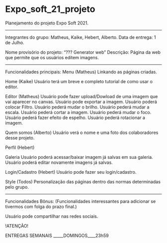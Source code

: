 # Expo_soft_21_projeto

Planejamento do projeto Expo Soft 2021.
________________________________________
Integrantes do grupo: Matheus, Kaike, Hebert, Alberto.
Data de entrega: 1 de Julho.

Nome provisório do projeto:  “??? Generator web”
Descrição: Página da web que permite que os usuários editem imagens.
 
________________________________________

Funcionalidades principais:
Menu
(Matheus)	Linkando as páginas criadas.

Home
(Kaike)	Usuário terá um breve e completo tutorial de como usar o editor.

Editor (Matheus)
Usuário pode fazer upload/Dowload de uma imagem que vai aparecer no canvas.
Usuário pode exportar a imagem.
Usuário poderá colocar Filtro.
Usuário pederá mudar o brilho.
Usuário pederá mudar a escala.
Usuário pederá cortar a imagem.
Usuário pederá mudar o foco.
Usuário pederá fazer efeito de espelho.
Usuário pederá rotacionar a imagem.

Quem somos (Alberto)
Usuário verá o nome e uma foto dos colaboradores desse projeto.

Perfil (Hebert)

   Galeria
        Usuário poderá acessar/baixar imagem já salvas em sua galeria.
        Usuário poderá editar novamente imagens já salvas.
        
Login/Cadastro (Hebert)
Usuário pode fazer seu login/cadastro.

Style
(Todos) Personalização das páginas dentro das normas determinadas pelo grupo.


________________________________________

 
Funcionalidades Bônus:
(Funcionalidades interessantes para adicionar se tivermos com folga do prazo final.)

Usuário pode compartilhar nas redes sociais.

 
!ATENÇÃO!

ENTREGAS SEMANAIS _____DOMINGOS____23h59
